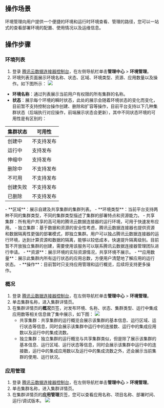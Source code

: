 ## 操作场景
环境管理向用户提供一个便捷的环境和运行时环境查看、管理的路径，您可以一站式的查看部署环境的配置、使用情况以及运维信息。

## 操作步骤
### 环境列表
1. 登录 [腾讯云数据连接器控制台](https://console.cloud.tencent.com/ipaas)，在左侧导航栏单击**管理中心** > **环境管理**。
2. 环境列表页面展示环境名称、状态、区域、环境类型、资源、应用数量以及操作。如下图所示：
![](https://qcloudimg.tencent-cloud.cn/raw/c078149e7af93129a6532e18b7cb0d81.png)
 - **环境名称**：通过列表展示当前用户有权限的所有集群的名称。 
 - **状态**：展示每个环境的瞬时状态，此处的展示会随着环境状态的变化而变化，目前暂不支持控制台操作创建、删除和扩容等操作，目前平台支持以下几种集群状态（后端执行对应操作，前端展示状态会更新），其中不同状态环境的可用性是有区别的：
<table>
<thead>
<tr>
<th>集群状态</th>
<th>可用性</th>
</tr>
</thead>
<tbody><tr>
<td>创建中</td>
<td>不支持发布</td>
</tr>
<tr>
<td>运行中</td>
<td>支持发布</td>
</tr>
<tr>
<td>伸缩中</td>
<td>支持发布</td>
</tr>
<tr>
<td>删除中</td>
<td>不支持发布</td>
</tr>
<tr>
<td>不可用</td>
<td>不支持发布</td>
</tr>
<tr>
<td>创建失败</td>
<td>不支持发布</td>
</tr>
<tr>
<td>已删除</td>
<td>不支持发布</td>
</tr>
</tbody></table>
 - **区域**：展示自建及共享集群的集群列表。
 - **环境类型**：当前平台支持两种不同的集群类型，不同的集群类型描述了集群的部署特点和资源能力。
	- 共享集群：所有用户共享的高可用的腾讯云数据连接器的运行环境，可用于快速发布应用。
	- 独立集群：基于数据和资源的安全性考虑，腾讯云数据连接器也提供资源和数据隔离性更强的部署模式，即独立集群。用户可以独占腾讯云数据连接器的运行环境，达到计算资源和数据的隔离，能够以较低成本，快速提升隔离级别。目前暂不开放独立集群的创建，需要使用该服务可以联系腾讯云数据连接器管理团队进行申请。
 - **资源**：展示环境的实际资源情况，共享环境不展示。
 - **应用数量**：展示此集群内所有运行状态的应用总数，方便用户清楚地了解应用的运行状态。
 - **操作**：目前暂时只支持应用管理和运行概览，后续将支持更多操作。


### 概况
1. 登录 [腾讯云数据连接器控制台](https://console.cloud.tencent.com/ipaas)，在左侧导航栏单击**管理中心** > **环境管理**。
2. 单击集群名称，进入集群详情页。
2. 在集群详情页的**概况**页签，对发布环境、名称、状态、集群类型、运行中集成应用数等相关信息做了集中展示，如下图：
![](https://qcloudimg.tencent-cloud.cn/raw/49add4734d70a243896a79ec55cd1ae0.png)
	- 共享集群：共享集群的运行概览会展示该集群的基本信息、运行区域、运行状态等信息，同时会展示该集群中运行中的连接数、运行中的集成应用数以及运行中的集成流数。
	- 独立集群：独立集群的运行概览与共享集群类似，但是除了展示该集群的基本信息、运行区域、运行状态等信息，同时会展示该集群中运行中的连接数，运行中的集成应用数以及运行中的集成流数之外，还会展示当前集群的使用、运行状况。


### 应用管理
1. 登录 [腾讯云数据连接器控制台](https://console.cloud.tencent.com/ipaas)，在左侧导航栏单击**管理中心** > **环境管理**。
2. 单击集群名称，进入集群详情页。
3. 在集群详情页的**应用管理**页签，您可以查看应用名称、项目名称、部署时间、运行/调试版本。
![](https://qcloudimg.tencent-cloud.cn/raw/b3b83938822cf28dba1e06abe01c6d0c.png)



